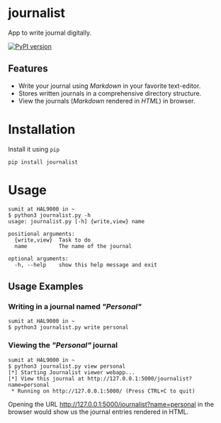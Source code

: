# journalist
App to write journal digitally. 

[![PyPI version](https://badge.fury.io/py/journalist.svg)](https://badge.fury.io/py/journalist)

## Features

- Write your journal using _Markdown_ in your favorite text-editor.
- Stores written journals in a comprehensive directory structure.
- View the journals (_Markdown_ rendered in _HTML_) in browser.

# Installation

Install it using `pip`
```console
pip install journalist
```

# Usage 

```console
sumit at HAL9000 in ~ 
$ python3 journalist.py -h
usage: journalist.py [-h] {write,view} name

positional arguments:
  {write,view}  Task to do
  name          The name of the journal

optional arguments:
  -h, --help    show this help message and exit
```

## Usage Examples

### Writing in a journal named _"Personal"_

```console
sumit at HAL9000 in ~
$ python3 journalist.py write personal
```

### Viewing the _"Personal"_ journal

```console
sumit at HAL9000 in ~ 
$ python3 journalist.py view personal 
[*] Starting Journalist viewer webapp...
[*] View this journal at http://127.0.0.1:5000/journalist?name=personal
 * Running on http://127.0.0.1:5000/ (Press CTRL+C to quit)
```

Opening the URL http://127.0.0.1:5000/journalist?name=personal in the browser would show us the journal entries rendered in HTML.
